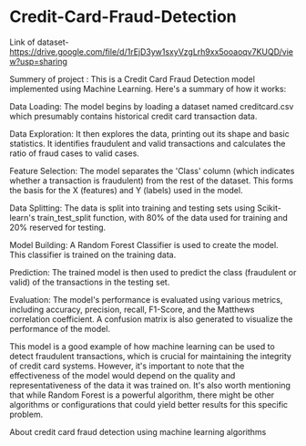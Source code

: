 # Credit-Card-Fraud-Detection

Link of dataset- https://drive.google.com/file/d/1rEjD3yw1sxyVzgLrh9xx5ooaoqv7KUQD/view?usp=sharing

Summery of project : This is a Credit Card Fraud Detection model implemented using Machine Learning. Here's a summary of how it works:

Data Loading: The model begins by loading a dataset named creditcard.csv which presumably contains historical credit card transaction data.

Data Exploration: It then explores the data, printing out its shape and basic statistics. It identifies fraudulent and valid transactions and calculates the ratio of fraud cases to valid cases.

Feature Selection: The model separates the 'Class' column (which indicates whether a transaction is fraudulent) from the rest of the dataset. This forms the basis for the X (features) and Y (labels) used in the model.

Data Splitting: The data is split into training and testing sets using Scikit-learn's train_test_split function, with 80% of the data used for training and 20% reserved for testing.

Model Building: A Random Forest Classifier is used to create the model. This classifier is trained on the training data.

Prediction: The trained model is then used to predict the class (fraudulent or valid) of the transactions in the testing set.

Evaluation: The model's performance is evaluated using various metrics, including accuracy, precision, recall, F1-Score, and the Matthews correlation coefficient. A confusion matrix is also generated to visualize the performance of the model.

This model is a good example of how machine learning can be used to detect fraudulent transactions, which is crucial for maintaining the integrity of credit card systems. However, it's important to note that the effectiveness of the model would depend on the quality and representativeness of the data it was trained on. It's also worth mentioning that while Random Forest is a powerful algorithm, there might be other algorithms or configurations that could yield better results for this specific problem.

About
credit card fraud detection using machine learning algorithms

